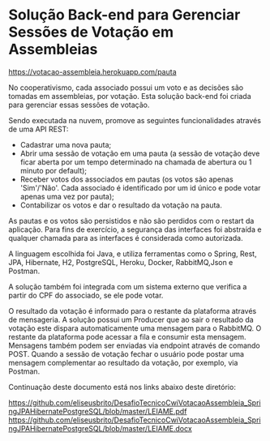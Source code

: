# Solução Back-end para Gerenciar Sessões de Votação em Assembleias

https://votacao-assembleia.herokuapp.com/pauta

No cooperativismo, cada associado possui um voto e as decisões são tomadas em assembleias, por votação. Esta solução back-end foi criada para gerenciar essas sessões de votação.

Sendo executada na nuvem, promove as seguintes funcionalidades através de uma API REST:

* Cadastrar uma nova pauta;
* Abrir uma sessão de votação em uma pauta (a sessão de votação deve ficar aberta por um tempo determinado na chamada de abertura ou 1 minuto por default);
* Receber votos dos associados em pautas (os votos são apenas 'Sim'/'Não'. Cada associado é identificado por um id único e pode votar apenas uma vez por pauta);
* Contabilizar os votos e dar o resultado da votação na pauta.

As pautas e os votos são persistidos e não são perdidos com o restart da aplicação.
Para fins de exercício, a segurança das interfaces foi abstraída e qualquer chamada para as interfaces é considerada como autorizada. 

A linguagem escolhida foi Java, e utiliza ferramentas como o Spring, Rest, JPA, Hibernate, H2, PostgreSQL, Heroku, Docker, RabbitMQ,Json e Postman.

A solução também foi integrada com um sistema externo que verifica a partir do CPF do associado, se ele pode votar.

O resultado da votação é informado para o restante da plataforma através de mensageria. A solução possui um Producer que ao sair o resultado da votação este dispara automaticamente uma mensagem para o RabbitMQ. O restante da plataforma pode acessar a fila e consumir esta mensagem. Mensagens também podem ser enviadas via endpoint através de comando POST. Quando a sessão de votação fechar o usuário pode postar uma mensagem complementar ao resultado da votação, por exemplo, via Postman. 

Continuação deste documento está nos links abaixo deste diretório:

https://github.com/eliseusbrito/DesafioTecnicoCwiVotacaoAssembleia_SpringJPAHibernatePostgreSQL/blob/master/LEIAME.pdf
https://github.com/eliseusbrito/DesafioTecnicoCwiVotacaoAssembleia_SpringJPAHibernatePostgreSQL/blob/master/LEIAME.docx


